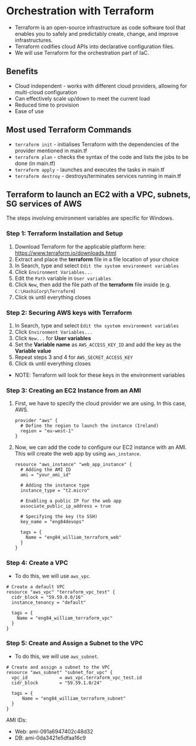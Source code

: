 # Orchestration with Terraform
* Terraform is an open-source infrastructure as code software tool that enables you to safely and predictably create, change, and improve infrastructures. 
* Terraform codifies cloud APIs into declarative configuration files. 
* We will use Terraform for the orchestration part of IaC.

## Benefits
* Cloud independent - works with different cloud providers, allowing for multi-cloud configuration 
* Can effectively scale up/down to meet the current load
* Reduced time to provision
* Ease of use

## Most used Terraform Commands
* `terraform init` - initialises Terraform with the dependencies of the provider mentioned in main.tf
* `terraform plan` - checks the syntax of the code and lists the jobs to be done (in main.tf)
* `terraform apply` - launches and executes the tasks in main.tf
* `terraform destroy` - destroys/terminates services running in main.tf

## Terraform to launch an EC2 with a VPC, subnets, SG services of AWS
The steps involving environment variables are specific for Windows.

### Step 1: Terraform Installation and Setup
1. Download Terraform for the applicable platform here: https://www.terraform.io/downloads.html
2. Extract and place the **terraform** file in a file location of your choice
3. In Search, type and select `Edit the system environment variables`
4. Click `Environment Variables...`
5. Edit the `Path` variable in `User variables`
6. Click `New`, then add the file path of the **terraform** file inside (e.g. `C:\HashiCorp\Terraform`)
7. Click `Ok` until everything closes

### Step 2: Securing AWS keys with Terraform
1. In Search, type and select `Edit the system environment variables`
2. Click `Environment Variables...`
3. Click `New...` for **User variables**
4. Set the **Variable name** as `AWS_ACCESS_KEY_ID` and add the key as the **Variable value**
5. Repeat steps 3 and 4 for `AWS_SECRET_ACCESS_KEY`
6. Click `Ok` until everything closes
* NOTE: Terraform will look for these keys in the environment variables

### Step 3: Creating an EC2 Instance from an AMI
1. First, we have to specify the cloud provider we are using. In this case, AWS.
   ```
   provider "aws" {
     # Define the region to launch the instance (Ireland)
	 region = "eu-west-1"
   }
   ```
2. Now, we can add the code to configure our EC2 instance with an AMI. This will create the web app by using `aws_instance`.
   ```
   resource "aws_instance" "web_app_instance" {
     # Adding the AMI ID
	 ami = "your_ami_id"

	 # Adding the instance type
	 instance_type = "t2.micro"

	 # Enabling a public IP for the web app
	 associate_public_ip_address = true

	 # Specifying the key (to SSH)
	 key_name = "eng84devops"

	 tags = {
       Name = "eng84_william_terraform_web"
     }
   }
   ```

### Step 4: Create a VPC
* To do this, we will use `aws_vpc`.
```
# Create a default VPC
resource "aws_vpc" "terraform_vpc_test" {
  cidr_block = "59.59.0.0/16"
  instance_tenancy = "default"
  
  tags = {
    Name = "eng84_william_terraform_vpc"
  }
}
``` 

### Step 5: Create and Assign a Subnet to the VPC
* To do this, we will use `aws_subnet`.
```
# Create and assign a subnet to the VPC
resource "aws_subnet" "subnet_for_vpc" {
  vpc_id            = aws_vpc.terraform_vpc_test.id
  cidr_block        = "59.59.1.0/24"

  tags = {
      Name = "eng84_william_terraform_subnet"
  }
}
```

AMI IDs:<br />
* Web: ami-091a6947402c48d32
* DB:  ami-0da3421e5dfaa16c9